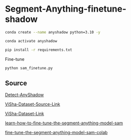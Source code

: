 # Segment-Anything-finetune-shadow

```bash
conda create --name anyshadow python=3.10 -y

conda activate anyshadow

pip install -r requirements.txt
```

Fine-tune

```bash
python sam_finetune.py
```

## Source

[Detect-AnyShadow](https://github.com/harrytea/Detect-AnyShadow)

[ViSha-Dataset-Source-Link](https://erasernut.github.io/ViSha.html)

[ViSha-Dataset-Link](https://drive.google.com/drive/folders/1Hp2mn_ui8I9GfxpXbLZ8zOvLlc_YJH4X)

[learn-how-to-fine-tune-the-segment-anything-model-sam](https://encord.com/blog/learn-how-to-fine-tune-the-segment-anything-model-sam/)

[fine-tune-the-segment-anything-model-sam-colab](https://colab.research.google.com/drive/1F6uRommb3GswcRlPZWpkAQRMVNdVH7Ww?usp=sharing#scrollTo=WRQ6yd_PM_B9)
